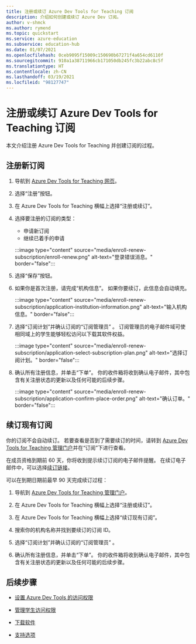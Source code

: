 ```yaml
---
title: 注册或续订 Azure Dev Tools for Teaching 订阅
description: 介绍如何创建或续订 Azure Dev 订阅。
author: v-shmck
ms.author: rymend
ms.topic: quickstart
ms.service: azure-education
ms.subservice: education-hub
ms.date: 01/07/2021
ms.openlocfilehash: 0ceb9095f15009c150690b67271f4a654cd6110f
ms.sourcegitcommit: 910a1a38711966cb171050db245fc3b22abc8c5f
ms.translationtype: HT
ms.contentlocale: zh-CN
ms.lasthandoff: 03/19/2021
ms.locfileid: "98127747"
---
```

# <a name="enroll-or-renew-an-azure-dev-tools-for-teaching-subscription"></a>注册或续订 Azure Dev Tools for Teaching 订阅

本文介绍注册 Azure Dev Tools for Teaching 并创建订阅的过程。

## <a name="enroll-a-new-subscription"></a>注册新订阅

1. 导航到 [Azure Dev Tools for Teaching 网页](https://azure.microsoft.com/education/institutions/)。
1. 选择“注册”按钮。 
1. 在 Azure Dev Tools for Teaching 横幅上选择“注册或续订”。
1. 选择要注册的订阅的类型：
    - 申请新订阅
    - 继续已着手的申请
 
    :::image type="content" source="media/enroll-renew-subscription/enroll-renew.png" alt-text="登录错误消息。" border="false":::

1. 选择“保存”按钮。

1. 如果你是首次注册，请完成“机构信息”。 如果你要续订，此信息会自动填充。

    :::image type="content" source="media/enroll-renew-subscription/application-institution-information.png" alt-text="输入机构信息。" border="false":::

1. 选择“订阅计划”并确认订阅的“订阅管理员” 。 订阅管理员的电子邮件域可使相同域上的学生能够轻松访问以下载其软件权益。

    :::image type="content" source="media/enroll-renew-subscription/application-select-subscription-plan.png" alt-text="选择订阅计划。" border="false":::
    
1. 确认所有注册信息，并单击“下单”。 你的收件箱将收到确认电子邮件，其中包含有关注册状态的更新以及任何可能的后续步骤。

    :::image type="content" source="media/enroll-renew-subscription/application-confirm-place-order.png" alt-text="确认订单。" border="false":::

## <a name="renew-an-existing-subscription"></a>续订现有订阅

你的订阅不会自动续订。 若要查看是否到了需要续订的时间，请转到 [Azure Dev Tools for Teaching 管理门户](https://portal.azureforeducation.microsoft.com/)并在“订阅”下进行查看。

在成员资格到期前 60 天，你将收到提示续订订阅的电子邮件提醒。 在续订电子邮件中，可以选择[续订链接](https://portal.azureforeducation.microsoft.com/)。

可以在到期日期前最早 90 天完成续订过程：

1. 导航到 [Azure Dev Tools for Teaching 管理门户](https://portal.azureforeducation.microsoft.com/)。

1. 在 Azure Dev Tools for Teaching 横幅上选择“注册或续订”。

1. 在 Azure Dev Tools for Teaching 横幅上选择“续订现有订阅”。

1. 搜索你的机构名称并找到要续订的订阅 ID。

1. 选择“订阅计划”并确认订阅的“订阅管理员” 。

1. 确认所有注册信息，并单击“下单”。 你的收件箱将收到确认电子邮件，其中包含有关注册状态的更新以及任何可能的后续步骤。


## <a name="next-steps"></a>后续步骤   

- [设置 Azure Dev Tools 的访问权限](set-up-access.md)

- [管理学生访问权限](manage-students.md)

- [下载软件](download-software.md)

- [支持选项](program-support.md)
